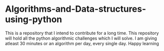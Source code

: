 # Algorithms-and-Data-structures-using-python

This is a repository that I intend to contribute for a long time. This repository will hold all the python algorithmic challenges which I will solve. I am giving atleast 30 minutes or an algorithm per day, every single day. Happy learning
